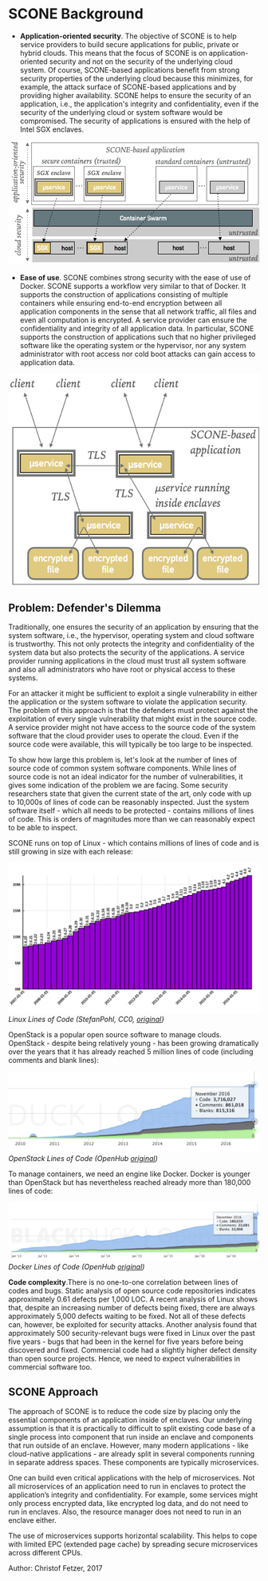 # SCONE Background

* **Application-oriented security**. The objective of SCONE is to help service providers to build secure applications for public, private or hybrid clouds. This means that the focus of SCONE is on application-oriented security and not on the security of the underlying cloud system. Of course, SCONE-based applications benefit from strong security properties of the underlying cloud because this minimizes, for example, the attack surface of SCONE-based applications and by providing higher availability. SCONE helps to ensure the security of an application, i.e., the application's integrity and confidentiality, even if the security of the underlying cloud or system software would be compromised. The security of applications is ensured with the help of Intel SGX enclaves. 

![SCONE cloud native applications](img/SCONE-aosec.png)


* **Ease of use**. SCONE combines strong security with the ease of use of Docker. SCONE supports a workflow very similar to that of Docker. It supports the construction of applications consisting of multiple containers while ensuring end-to-end encryption between all application components in the sense that all network traffic, all files and even all computation is encrypted. A service provider can ensure the confidentiality and integrity of all application data. In particular, SCONE supports the construction of applications such that no higher privileged software like the operating system or the hypervisor, nor any system administrator with root access nor cold boot attacks can gain access to application data.

![SCONE end-to-end encryption](img/SCONE-e2e.png)


## Problem: Defender's Dilemma

Traditionally, one ensures the security of an application by ensuring that the system software, i.e., the hypervisor, operating system and cloud software is trustworthy. This not only protects the integrity and confidentiality of the system data but also protects the security of the applications. A service provider running applications in the cloud must trust all system software and also all administrators who have root or physical access to these systems.

For an attacker it might be sufficient to exploit a single vulnerability in either the application or the system software to violate the application security. The problem of this approach is that the defenders must protect against the exploitation of every single vulnerability that might exist in the source code. A service provider might not have access to the source code of the system software that the cloud provider uses to operate the cloud. Even if the source code were available, this will typically be too large to be inspected. 

To show how large this problem is, let's look at the number of lines of source code of common system software components. While lines of source code is not an ideal  indicator for the number of vulnerabilities, it gives some indication of the problem we are facing. Some security researchers state that given the current state of the art, only code with up to 10,000s of lines of code can be reasonably inspected. Just the system software itself - which all needs to be protected - contains millions of lines of code. This is orders of magnitudes more than we can reasonably expect to be able to inspect.

SCONE runs on top of Linux - which contains millions of lines of code and is still growing in size with each release:

![](IMG/LinuxLoC.png)
*Linux Lines of Code (StefanPohl, CC0, [original](https://commons.wikimedia.org/w/index.php?curid=41549243)}*

OpenStack is a popular open source software to manage clouds. OpenStack - despite being relatively young - has been growing dramatically over the years that it has already reached 5 million lines of code (including comments and blank lines):

![*OpenStack Lines of Code*](img/OpenStackLoC.png)
*OpenStack Lines of Code (OpenHub [original](https://www.openhub.net/p/openstack/analyses/latest/languages_summary))*

To manage containers, we need an engine like Docker. Docker is younger than OpenStack but has nevertheless reached already more than 180,000 lines of code:

![*Docker Lines of Code*](img/DockerLoC.png)
*Docker Lines of Code (OpenHub [original](https://www.openhub.net/p/openstack/analyses/latest/languages_summary))*

**Code complexity**.There is no one-to-one correlation between lines of codes and bugs. Static analysis of open source code repositories indicates approximately 0.61 defects per 1,000 LOC. A recent analysis of Linux shows that, despite an increasing number of defects being fixed, there are always approximately 5,000 defects waiting to be fixed. Not all of these defects can, however, be exploited for security attacks. Another analysis found that approximately 500 security-relevant bugs were fixed in Linux over the past five years - bugs that had been in the kernel for five years before being discovered and fixed. Commercial code had a slightly higher defect density than open source projects. Hence, we need to expect vulnerabilities in commercial software too.

## SCONE Approach

The approach of SCONE is to reduce the code size by placing only the essential components of an application inside of enclaves. Our underlying assumption is that it is practically to difficult to split existing code base of a single process into component that run inside an enclave and components that run outside of an enclave. However, many modern applications - like cloud-native applications - are already split in several components running in separate address spaces. These components are typically microservices. 

One can build even critical applications with the help of microservices. Not all microservices of an application need to run in enclaves to protect the application’s integrity and confidentiality. For example, some services might only process encrypted data, like encrypted log data, and do not need to run in enclaves.  Also, the resource manager does not need to run in an enclave either. 

The use of microservices supports horizontal scalability. This helps to cope with limited EPC (extended page cache) by spreading secure microservices across different CPUs.


Author: Christof Fetzer, 2017

